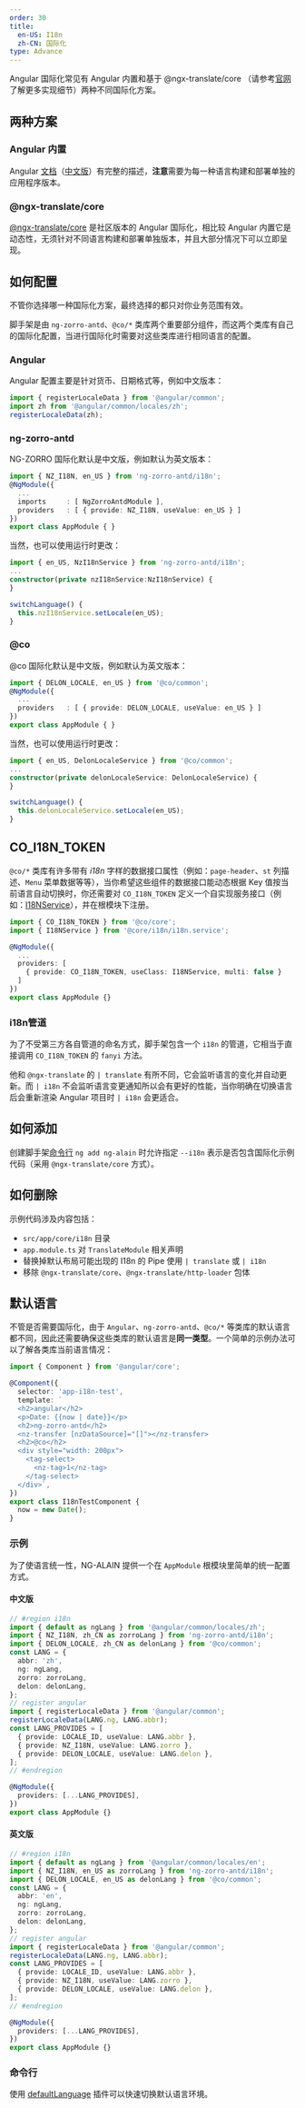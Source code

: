 ```yaml
---
order: 30
title:
  en-US: I18n
  zh-CN: 国际化
type: Advance
---
```


Angular 国际化常见有 Angular 内置和基于 @ngx-translate/core （请参考[官网](https://github.com/ngx-translate/core)了解更多实现细节）两种不同国际化方案。

## 两种方案

### Angular 内置

Angular [文档](https://angular.io/guide/i18n)（[中文版](https://angular.cn/guide/i18n)）有完整的描述，**注意**需要为每一种语言构建和部署单独的应用程序版本。

### @ngx-translate/core

[@ngx-translate/core](https://github.com/ngx-translate/core) 是社区版本的 Angular 国际化，相比较 Angular 内置它是动态性，无须针对不同语言构建和部署单独版本，并且大部分情况下可以立即呈现。

## 如何配置

不管你选择哪一种国际化方案，最终选择的都只对你业务范围有效。

脚手架是由 `ng-zorro-antd`、`@co/*` 类库两个重要部分组件，而这两个类库有自己的国际化配置，当进行国际化时需要对这些类库进行相同语言的配置。

### Angular

Angular 配置主要是针对货币、日期格式等，例如中文版本：

```ts
import { registerLocaleData } from '@angular/common';
import zh from '@angular/common/locales/zh';
registerLocaleData(zh);
```

### ng-zorro-antd

NG-ZORRO 国际化默认是中文版，例如默认为英文版本：

```ts
import { NZ_I18N, en_US } from 'ng-zorro-antd/i18n';
@NgModule({
  ...
  imports     : [ NgZorroAntdModule ],
  providers   : [ { provide: NZ_I18N, useValue: en_US } ]
})
export class AppModule { }
```

当然，也可以使用运行时更改：

```ts
import { en_US, NzI18nService } from 'ng-zorro-antd/i18n';
...
constructor(private nzI18nService:NzI18nService) {
}

switchLanguage() {
  this.nzI18nService.setLocale(en_US);
}
```

### @co

@co 国际化默认是中文版，例如默认为英文版本：

```ts
import { DELON_LOCALE, en_US } from '@co/common';
@NgModule({
  ...
  providers   : [ { provide: DELON_LOCALE, useValue: en_US } ]
})
export class AppModule { }
```

当然，也可以使用运行时更改：

```ts
import { en_US, DelonLocaleService } from '@co/common';
...
constructor(private delonLocaleService: DelonLocaleService) {
}

switchLanguage() {
  this.delonLocaleService.setLocale(en_US);
}
```

## CO_I18N_TOKEN

`@co/*` 类库有许多带有 _i18n_ 字样的数据接口属性（例如：`page-header`、`st` 列描述、`Menu` 菜单数据等等），当你希望这些组件的数据接口能动态根据 Key 值按当前语言自动切换时，你还需要对 `CO_I18N_TOKEN` 定义一个自实现服务接口（例如：[I18NService](https://github.com/ng-alain/ng-alain/blob/master/src/app/core/i18n/i18n.service.ts)），并在根模块下注册。

```ts
import { CO_I18N_TOKEN } from '@co/core';
import { I18NService } from '@core/i18n/i18n.service';

@NgModule({
  ...
  providers: [
    { provide: CO_I18N_TOKEN, useClass: I18NService, multi: false }
  ]
})
export class AppModule {}
```

### i18n管道

为了不受第三方各自管道的命名方式，脚手架包含一个 `i18n` 的管道，它相当于直接调用 `CO_I18N_TOKEN` 的 `fanyi` 方法。

他和 `@ngx-translate` 的 `| translate` 有所不同，它会监听语言的变化并自动更新。而 `| i18n` 不会监听语言变更通知所以会有更好的性能，当你明确在切换语言后会重新渲染 Angular 项目时 `| i18n` 会更适合。

## 如何添加

创建脚手架[命令行](/cli/add) `ng add ng-alain` 时允许指定 `--i18n` 表示是否包含国际化示例代码（采用 `@ngx-translate/core` 方式）。

## 如何删除

示例代码涉及内容包括：

- `src/app/core/i18n` 目录
- `app.module.ts` 对 `TranslateModule` 相关声明
- 替换掉默认布局可能出现的 I18n 的 Pipe 使用 `| translate` 或 `| i18n`
- 移除 `@ngx-translate/core`、`@ngx-translate/http-loader` 包体

## 默认语言

不管是否需要国际化，由于 `Angular`、`ng-zorro-antd`、`@co/*` 等类库的默认语言都不同，因此还需要确保这些类库的默认语言是**同一类型**。一个简单的示例办法可以了解各类库当前语言情况：

```ts
import { Component } from '@angular/core';

@Component({
  selector: 'app-i18n-test',
  template: `
  <h2>angular</h2>
  <p>Date: {{now | date}}</p>
  <h2>ng-zorro-antd</h2>
  <nz-transfer [nzDataSource]="[]"></nz-transfer>
  <h2>@co</h2>
  <div style="width: 200px">
    <tag-select>
      <nz-tag>1</nz-tag>
    </tag-select>
  </div>`,
})
export class I18nTestComponent {
  now = new Date();
}
```

### 示例

为了使语言统一性，NG-ALAIN 提供一个在 `AppModule` 根模块里简单的统一配置方式。

#### 中文版

```ts
// #region i18n
import { default as ngLang } from '@angular/common/locales/zh';
import { NZ_I18N, zh_CN as zorroLang } from 'ng-zorro-antd/i18n';
import { DELON_LOCALE, zh_CN as delonLang } from '@co/common';
const LANG = {
  abbr: 'zh',
  ng: ngLang,
  zorro: zorroLang,
  delon: delonLang,
};
// register angular
import { registerLocaleData } from '@angular/common';
registerLocaleData(LANG.ng, LANG.abbr);
const LANG_PROVIDES = [
  { provide: LOCALE_ID, useValue: LANG.abbr },
  { provide: NZ_I18N, useValue: LANG.zorro },
  { provide: DELON_LOCALE, useValue: LANG.delon },
];
// #endregion

@NgModule({
  providers: [...LANG_PROVIDES],
})
export class AppModule {}
```

#### 英文版

```ts
// #region i18n
import { default as ngLang } from '@angular/common/locales/en';
import { NZ_I18N, en_US as zorroLang } from 'ng-zorro-antd/i18n';
import { DELON_LOCALE, en_US as delonLang } from '@co/common';
const LANG = {
  abbr: 'en',
  ng: ngLang,
  zorro: zorroLang,
  delon: delonLang,
};
// register angular
import { registerLocaleData } from '@angular/common';
registerLocaleData(LANG.ng, LANG.abbr);
const LANG_PROVIDES = [
  { provide: LOCALE_ID, useValue: LANG.abbr },
  { provide: NZ_I18N, useValue: LANG.zorro },
  { provide: DELON_LOCALE, useValue: LANG.delon },
];
// #endregion

@NgModule({
  providers: [...LANG_PROVIDES],
})
export class AppModule {}
```

### 命令行

使用 [defaultLanguage](/cli/plugin/zh#defaultLanguage) 插件可以快速切换默认语言环境。

